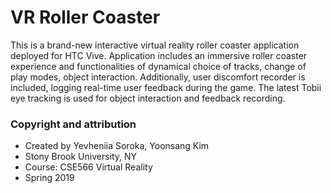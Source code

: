 # VR Roller Coaster
This is a brand-new interactive virtual reality roller coaster application deployed for HTC Vive. Application includes an immersive roller coaster experience and functionalities of dynamical choice of tracks, change of play modes, object interaction. Additionally, user discomfort recorder is included, logging real-time user feedback during the game. The latest Tobii eye tracking is used for object interaction and feedback recording.


### Copyright and attribution
- Created by Yevheniia Soroka, Yoonsang Kim
- Stony Brook University, NY
- Course: CSE566 Virtual Reality
- Spring 2019
